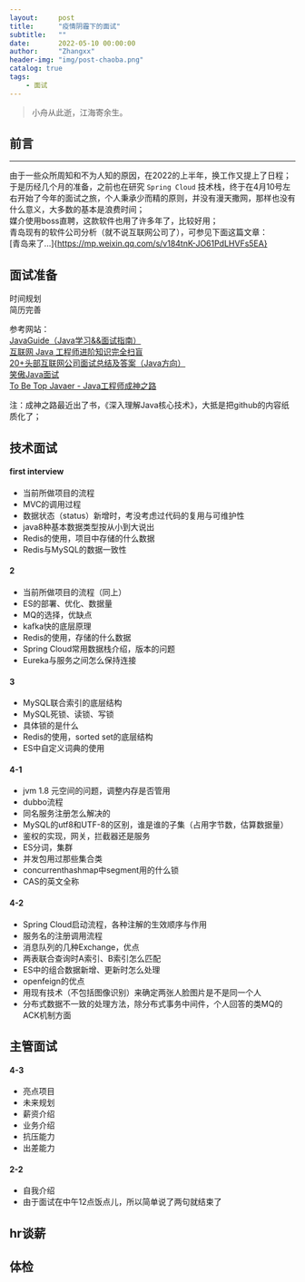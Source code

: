 ```yaml
---
layout:     post
title:      "疫情阴霾下的面试"
subtitle:   ""
date:       2022-05-10 00:00:00
author:     "Zhangxx"
header-img: "img/post-chaoba.png"
catalog: true
tags:
    - 面试
---
```


> 小舟从此逝，江海寄余生。  


## 前言
---

由于一些众所周知和不为人知的原因，在2022的上半年，换工作又提上了日程；  
于是历经几个月的准备，之前也在研究 `Spring Cloud` 技术栈，终于在4月10号左右开始了今年的面试之旅，个人秉承少而精的原则，并没有漫天撒网，那样也没有什么意义，大多数的基本是浪费时间；  
媒介使用boss直聘，这款软件也用了许多年了，比较好用；  
青岛现有的软件公司分析（就不说互联网公司了），可参见下面这篇文章：  
[青岛来了...]{https://mp.weixin.qq.com/s/v184tnK-JO61PdLHVFs5EA}  


## 面试准备

时间规划  
简历完善

参考网站：  
[JavaGuide（Java学习&&面试指南）](https://javaguide.cn/)  
[互联网 Java 工程师进阶知识完全扫盲](https://doocs.github.io/advanced-java/#/)  
[20+头部互联网公司面试总结及答案（Java方向）](https://mp.weixin.qq.com/s/aaDIkYP-EOW3KjQ1RP4_3A)  
[笑傲Java面试](https://book.weavinghorse.com/smile-java/)  
[To Be Top Javaer - Java工程师成神之路](https://github.com/hollischuang/toBeTopJavaer)  

注：成神之路最近出了书，《深入理解Java核心技术》，大抵是把github的内容纸质化了；  


## 技术面试

#### first interview

- 当前所做项目的流程
- MVC的调用过程
- 数据状态（status）新增时，考没考虑过代码的复用与可维护性
- java8种基本数据类型按从小到大说出
- Redis的使用，项目中存储的什么数据
- Redis与MySQL的数据一致性

#### 2

- 当前所做项目的流程（同上）
- ES的部署、优化、数据量
- MQ的选择，优缺点
- kafka快的底层原理
- Redis的使用，存储的什么数据
- Spring Cloud常用数据栈介绍，版本的问题
- Eureka与服务之间怎么保持连接

#### 3

- MySQL联合索引的底层结构
- MySQL死锁、读锁、写锁
- 具体锁的是什么
- Redis的使用，sorted set的底层结构
- ES中自定义词典的使用


#### 4-1

- jvm 1.8 元空间的问题，调整内存是否管用
- dubbo流程
- 同名服务注册怎么解决的
- MySQL的utf8和UTF-8的区别，谁是谁的子集（占用字节数，估算数据量）
- 鉴权的实现，网关，拦截器还是服务
- ES分词，集群
- 并发包用过那些集合类
- concurrenthashmap中segment用的什么锁
- CAS的英文全称

#### 4-2

- Spring Cloud启动流程，各种注解的生效顺序与作用
- 服务名的注册调用流程
- 消息队列的几种Exchange，优点
- 两表联合查询时A索引、B索引怎么匹配
- ES中的组合数据新增、更新时怎么处理
- openfeign的优点
- 用现有技术（不包括图像识别）来确定两张人脸图片是不是同一个人
- 分布式数据不一致的处理方法，除分布式事务中间件，个人回答的类MQ的ACK机制方面


## 主管面试

#### 4-3

- 亮点项目
- 未来规划
- 薪资介绍
- 业务介绍
- 抗压能力
- 出差能力

#### 2-2

- 自我介绍
- 由于面试在中午12点饭点儿，所以简单说了两句就结束了


## hr谈薪

## 体检
